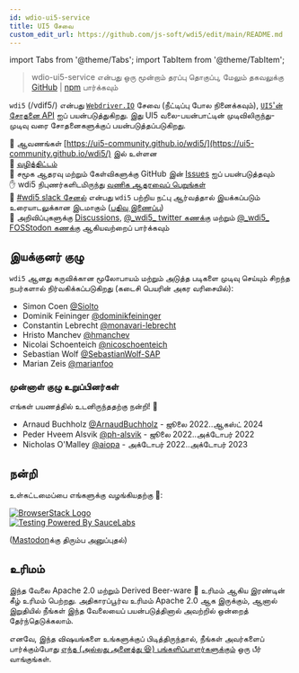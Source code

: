 ```yaml
---
id: wdio-ui5-service
title: UI5 சேவை
custom_edit_url: https://github.com/js-soft/wdi5/edit/main/README.md
---
```


import Tabs from '@theme/Tabs';
import TabItem from '@theme/TabItem';

> wdio-ui5-service என்பது ஒரு மூன்றாம் தரப்பு தொகுப்பு, மேலும் தகவலுக்கு [GitHub](https://github.com/js-soft/wdi5) | [npm](https://www.npmjs.com/package/wdio-ui5-service) பார்க்கவும்

`wdi5` (/vdif5/) என்பது [`Webdriver.IO`](https://webdriver.io) சேவை (நீட்டிப்பு போல நினைக்கவும்), [`UI5`'ன் சோதனை API](https://ui5.sap.com/#/api/sap.ui.test) ஐப் பயன்படுத்துகிறது.
இது UI5 வலை-பயன்பாட்டின் முடிவிலிருந்து-முடிவு வரை சோதனைகளுக்குப் பயன்படுத்தப்படுகிறது.

:notebook: ஆவணங்கள் [https://ui5-community.github.io/wdi5/](https://ui5-community.github.io/wdi5/) இல் உள்ளன  
:bicyclist: [வழித்திட்டம்](https://github.com/orgs/ui5-community/projects/2/views/1)  
:raising_hand: சமூக ஆதரவு மற்றும் கேள்விகளுக்கு GitHub இன் [Issues](https://github.com/ui5-community/wdi5/issues) ஐப் பயன்படுத்தவும்  
:raised_hand: wdi5 நிபுணர்களிடமிருந்து [வணிக ஆதரவைப் பெறுங்கள்](https://github.com/ui5-community/wdi5/blob/main/SUPPORT.md#commercial-support)      
:speech_balloon: [#wdi5 slack சேனல்](https://openui5.slack.com/) என்பது `wdi5` பற்றிய நட்பு ஆர்வத்தால் இயக்கப்படும் உரையாடலுக்கான இடமாகும் ([பதிவு இணைப்பு](https://ui5-slack-invite.cfapps.eu10.hana.ondemand.com/))  
:mega: அறிவிப்புகளுக்கு [Discussions](https://github.com/ui5-community/wdi5/discussions), [@\_wdi5\_ twitter கணக்கு](https://twitter.com/_wdi5_) மற்றும் [@\_wdi5\_ FOSStodon கணக்கு](https://fosstodon.org/@_wdi5_) ஆகியவற்றைப் பார்க்கவும்  

## இயக்குனர் குழு

`wdi5` ஆனது கருவிக்கான மூலோபாயம் மற்றும் அடுத்த படிகளை முடிவு செய்யும் சிறந்த நபர்களால் நிர்வகிக்கப்படுகிறது (கடைசி பெயரின் அகர வரிசையில்):

- Simon Coen [@Siolto](https://github.com/Siolto)
- Dominik Feininger [@dominikfeininger](https://github.com/dominikfeininger)
- Constantin Lebrecht [@monavari-lebrecht](https://github.com/monavari-lebrecht)
- Hristo Manchev [@hmanchev](https://github.com/hmanchev)
- Nicolai Schoenteich [@nicoschoenteich](https://github.com/nicoschoenteich)
- Sebastian Wolf [@SebastianWolf-SAP](https://github.com/SebastianWolf-SAP)
- Marian Zeis [@marianfoo](https://github.com/marianfoo)

### முன்னாள் குழு உறுப்பினர்கள்

எங்கள் பயணத்தில் உடனிருந்ததற்கு நன்றி! 🏅

- Arnaud Buchholz [@ArnaudBuchholz](https://github.com/ArnaudBuchholz) - ஜூலை 2022..ஆகஸ்ட் 2024
- Peder Hveem Alsvik [@ph-alsvik](https://github.com/ph-alsvik) - ஜூலை 2022..அக்டோபர் 2022
- Nicholas O'Malley [@aiopa](https://github.com/aiopa) - அக்டோபர் 2022..அக்டோபர் 2023

## நன்றி

உள்கட்டமைப்பை எங்களுக்கு வழங்கியதற்கு :raised_hands::

[![BrowserStack Logo](https://d98b8t1nnulk5.cloudfront.net/production/images/layout/logo-header.png?1469004780)](https://browserstack.com)   
[![Testing Powered By SauceLabs](https://opensource.saucelabs.com/images/opensauce/powered-by-saucelabs-badge-white.png?sanitize=true "Testing Powered By SauceLabs")](https://saucelabs.com)

(<a rel="me" href="https://fosstodon.org/@_wdi5_">Mastodon</a>க்கு திரும்ப அனுப்புதல்)

## உரிமம்

இந்த வேலை Apache 2.0 மற்றும் Derived Beer-ware 🍺 உரிமம் ஆகிய இரண்டின் கீழ் உரிமம் பெற்றது. அதிகாரப்பூர்வ உரிமம் Apache 2.0 ஆக இருக்கும், ஆனால் இறுதியில் நீங்கள் இந்த வேலையைப் பயன்படுத்தினால் அவற்றில் ஒன்றைத் தேர்ந்தெடுக்கலாம்.

எனவே, இந்த விஷயங்களை உங்களுக்குப் பிடித்திருந்தால், நீங்கள் அவர்களைப் பார்க்கும்போது [எந்த (அல்லது அனைத்து 😆) பங்களிப்பாளர்களுக்கும்](https://github.com/ui5-community/wdi5/graphs/contributors) ஒரு பீர் வாங்குங்கள்.